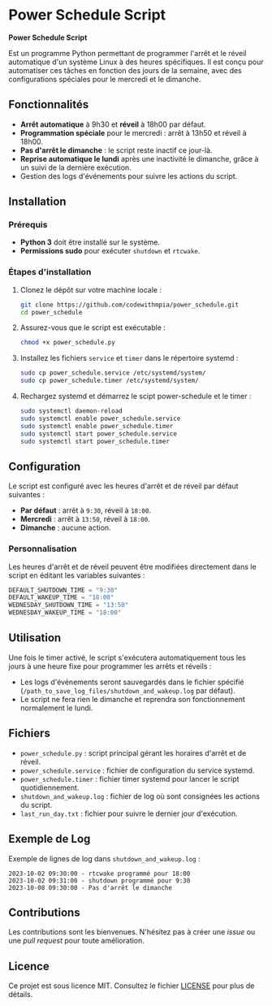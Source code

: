 # Power Schedule Script

**Power Schedule Script**

Est un programme Python permettant de programmer l'arrêt et le réveil automatique d'un système Linux à des heures spécifiques.
Il est conçu pour automatiser ces tâches en fonction des jours de la semaine, avec des configurations spéciales pour le mercredi et le dimanche.

## Fonctionnalités

- **Arrêt automatique** à 9h30 et **réveil** à 18h00 par défaut.
- **Programmation spéciale** pour le mercredi : arrêt à 13h50 et réveil à 18h00.
- **Pas d'arrêt le dimanche** : le script reste inactif ce jour-là.
- **Reprise automatique le lundi** après une inactivité le dimanche, grâce à un suivi de la dernière exécution.
- Gestion des logs d'événements pour suivre les actions du script.

## Installation

### Prérequis

- **Python 3** doit être installé sur le système.
- **Permissions sudo** pour exécuter `shutdown` et `rtcwake`.

### Étapes d'installation

1. Clonez le dépôt sur votre machine locale :

    ```bash
    git clone https://github.com/codewithmpia/power_schedule.git
    cd power_schedule
    ```

2. Assurez-vous que le script est exécutable :

    ```bash
    chmod +x power_schedule.py
    ```

3. Installez les fichiers `service` et `timer` dans le répertoire systemd :

    ```bash
    sudo cp power_schedule.service /etc/systemd/system/
    sudo cp power_schedule.timer /etc/systemd/system/
    ```

4. Rechargez systemd et démarrez le scipt power-schedule et le timer :

    ```bash
    sudo systemctl daemon-reload
    sudo systemctl enable power_schedule.service
    sudo systemctl enable power_schedule.timer
    sudo systemctl start power_schedule.service
    sudo systemctl start power_schedule.timer
    ```

## Configuration

Le script est configuré avec les heures d'arrêt et de réveil par défaut suivantes :

- **Par défaut** : arrêt à `9:30`, réveil à `18:00`.
- **Mercredi** : arrêt à `13:50`, réveil à `18:00`.
- **Dimanche** : aucune action.

### Personnalisation

Les heures d'arrêt et de réveil peuvent être modifiées directement dans le script en éditant les variables suivantes :

```python
DEFAULT_SHUTDOWN_TIME = "9:30"
DEFAULT_WAKEUP_TIME = "18:00"
WEDNESDAY_SHUTDOWN_TIME = "13:50"
WEDNESDAY_WAKEUP_TIME = "18:00"
```

## Utilisation

Une fois le timer activé, le script s'exécutera automatiquement tous les jours à une heure fixe pour programmer les arrêts et réveils :

- Les logs d'événements seront sauvegardés dans le fichier spécifié (`/path_to_save_log_files/shutdown_and_wakeup.log` par défaut).
- Le script ne fera rien le dimanche et reprendra son fonctionnement normalement le lundi.

## Fichiers

- `power_schedule.py` : script principal gérant les horaires d'arrêt et de réveil.
- `power_schedule.service` : fichier de configuration du service systemd.
- `power_schedule.timer` : fichier timer systemd pour lancer le script quotidiennement.
- `shutdown_and_wakeup.log` : fichier de log où sont consignées les actions du script.
- `last_run_day.txt` : fichier pour suivre le dernier jour d'exécution.

## Exemple de Log

Exemple de lignes de log dans `shutdown_and_wakeup.log` :

```
2023-10-02 09:30:00 - rtcwake programmé pour 18:00
2023-10-02 09:31:00 - shutdown programmé pour 9:30
2023-10-08 09:30:00 - Pas d'arrêt le dimanche
```

## Contributions

Les contributions sont les bienvenues. N'hésitez pas à créer une *issue* ou une *pull request* pour toute amélioration.

## Licence

Ce projet est sous licence MIT. Consultez le fichier [LICENSE](LICENSE) pour plus de détails.
